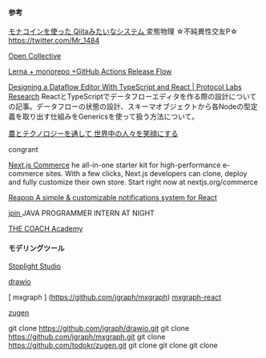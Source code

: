 #### 参考

[モナコインを使った Qiitaみたいなシステム ](https://github.com/Raiu1210/omaemona_front)
変態物理 ☆不純異性交友P☆ https://twitter.com/Mr_1484

[Open Collective](https://opencollective.com/how-it-works)

[ Lerna + monorepo +GitHub Actions Release Flow ](https://github.com/azu/lerna-monorepo-github-actions-release)

[Designing a Dataflow Editor With TypeScript and React | Protocol Labs Research](https://research.protocol.ai/blog/2021/designing-a-dataflow-editor-with-typescript-and-react/)
ReactとTypeScriptでデータフローエディタを作る際の設計についての記事。データフローの状態の設計、スキーマオブジェクトから各Nodeの型定義を取り出す仕組みをGenericsを使って扱う方法について。

[農とテクノロジーを通して 世界中の人々を笑顔にする](https://kikitori.jp/)

congrant

[Next.js Commerce](https://github.com/vercel/commerce)
  he all-in-one starter kit for high-performance e-commerce sites. With a few clicks, Next.js developers can clone, deploy and fully customize their own store. Start right now at nextjs.org/commerce

[Reapop A simple & customizable notifications system for React ](https://louisbarranqueiro.github.io/reapop/)

[ jpin ](https://www.jpin.info/)
JAVA PROGRAMMER INTERN AT NIGHT

[THE COACH Academy](https://thecoach.jp/#about)

#### モデリングツール

[ Stoplight Studio ]( https://stoplight.io/studio/ )

[ drawio ]( https://github.com/jgraph/drawio )

[ mxgraph ] (https://github.com/jgraph/mxgraph)
  [ mxgraph-react ]( https://github.com/eyupcolak/mxgraph-react )

[ zugen ]( https://github.com/todokr/zugen  )


git clone https://github.com/jgraph/drawio.git
git clone https://github.com/jgraph/mxgraph.git
git clone https://github.com/todokr/zugen.git
git clone 
git clone 
git clone 

